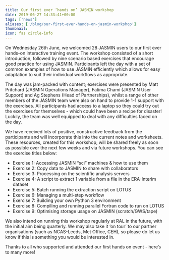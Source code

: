 ```yaml
---
title: Our first ever ‘hands on’ JASMIN workshop
date: 2019-06-27 14:33:41+00:00
tags: ['news']
aliases: ['/blog/our-first-ever-hands-on-jasmin-workshop']
thumbnail: 
icon: fas circle-info
---
```


On Wednesday 26th June, we welcomed 28 JASMIN users to our first ever hands-on interactive training event. The workshop consisted of a short introduction, followed by nine scenario based exercises that encourage good practice for using JASMIN. Participants left the day with a set of common examples of how to use JASMIN efficiently which allows for easy adaptation to suit their individual workflows as appropriate. 

The day was jam-packed with content; exercises were presented by Matt Pritchard (JASMIN Operations Manager), Fatima Chami (JASMIN User Support) and Ag Stephens (Head of Partnerships), whilst a range of other members of the JASMIN team were also on hand to provide 1-1 support with the exercises. All participants had access to a laptop so they could try out the exercises for themselves - which could have been a recipe for disaster! Luckily, the team was well equipped to deal with any difficulties faced on the day.  

We have received lots of positive, constructive feedback from the participants and will incorporate this into the current notes and worksheets. These resources, created for this workshop, will be shared freely as soon as possible over the next few weeks and via future workshops. You can see the exercise titles below:

* Exercise 1: Accessing JASMIN “sci” machines & how to use them
* Exercise 2: Copy data to JASMIN to share with collaborators
* Exercise 3: Processing on the scientific analysis servers
* Exercise 4: A script to extract 1 variable from a file in the ERA-Interim dataset
* Exercise 5: Batch running the extraction script on LOTUS
* Exercise 6: Managing a multi-step workflow
* Exercise 7: Building your own Python 3 environment
* Exercise 8: Compiling and running parallel Fortran code to run on LOTUS
* Exercise 9: Optimising storage usage on JASMIN (scratch/GWS/tape)

We also intend on running this workshop regularly at RAL in the future, with the initial aim being quarterly. We may also take it ‘on tour’ to our partner organisations (such as NCAS-Leeds, Met Office, CEH), so please do let us know if this is something you would be interested in.

Thanks to all who supported and attended our first hands on event - here’s to many more!
